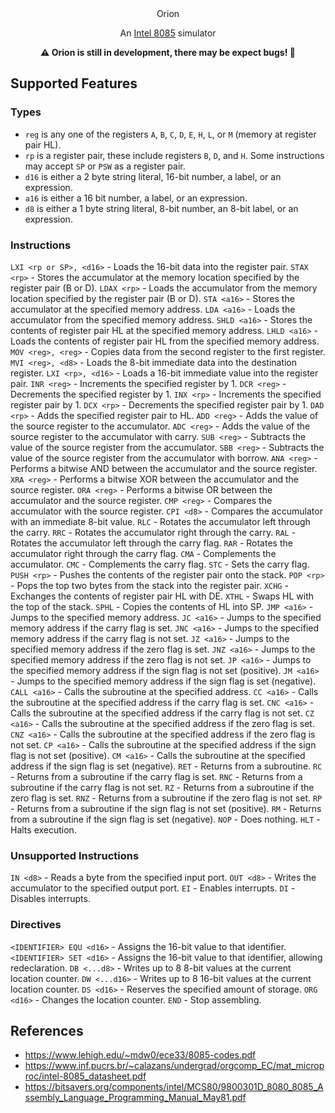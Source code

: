 <div align="center">
  <hi>Orion</h1>

  <p>An <a href="https://en.wikipedia.org/wiki/Intel_8085">Intel 8085</a> simulator</p>

  <strong>⚠️ Orion is still in development, there may be expect bugs! 🐛</strong>
</div>

## Supported Features
### Types
- `reg` is any one of the registers `A`, `B`, `C`, `D`, `E`, `H`, `L`, or `M` (memory at register pair HL).
- `rp` is a register pair, these include registers `B`, `D`, and `H`. Some instructions may accept `SP` or `PSW` as a register pair.
- `d16` is either a 2 byte string literal, 16-bit number, a label, or an expression.
- `a16` is either a 16 bit number, a label, or an expression.
- `d8` is either a 1 byte string literal, 8-bit number, an 8-bit label, or an expression.

### Instructions
`LXI <rp or SP>, <d16>` - Loads the 16-bit data into the register pair.
`STAX <rp>`             - Stores the accumulator at the memory location specified by the register pair (B or D).
`LDAX <rp>`             - Loads the accumulator from the memory location specified by the register pair (B or D).
`STA <a16>`             - Stores the accumulator at the specified memory address.
`LDA <a16>`             - Loads the accumulator from the specified memory address.
`SHLD <a16>`            - Stores the contents of register pair HL at the specified memory address.
`LHLD <a16>`            - Loads the contents of register pair HL from the specified memory address.
`MOV <reg>, <reg>`      - Copies data from the second register to the first register.
`MVI <reg>, <d8>`       - Loads the 8-bit immediate data into the destination register.
`LXI <rp>, <d16>`       - Loads a 16-bit immediate value into the register pair.
`INR <reg>`             - Increments the specified register by 1.
`DCR <reg>`             - Decrements the specified register by 1.
`INX <rp>`              - Increments the specified register pair by 1.
`DCX <rp>`              - Decrements the specified register pair by 1.
`DAD <rp>`              - Adds the specified register pair to HL.
`ADD <reg>`             - Adds the value of the source register to the accumulator.
`ADC <reg>`             - Adds the value of the source register to the accumulator with carry.
`SUB <reg>`             - Subtracts the value of the source register from the accumulator.
`SBB <reg>`             - Subtracts the value of the source register from the accumulator with borrow.
`ANA <reg>`             - Performs a bitwise AND between the accumulator and the source register.
`XRA <reg>`             - Performs a bitwise XOR between the accumulator and the source register.
`ORA <reg>`             - Performs a bitwise OR between the accumulator and the source register.
`CMP <reg>`             - Compares the accumulator with the source register.
`CPI <d8>`              - Compares the accumulator with an immediate 8-bit value.
`RLC`                   - Rotates the accumulator left through the carry.
`RRC`                   - Rotates the accumulator right through the carry.
`RAL`                   - Rotates the accumulator left through the carry flag.
`RAR`                   - Rotates the accumulator right through the carry flag.
`CMA`                   - Complements the accumulator.
`CMC`                   - Complements the carry flag.
`STC`                   - Sets the carry flag.
`PUSH <rp>`             - Pushes the contents of the register pair onto the stack.
`POP <rp>`              - Pops the top two bytes from the stack into the register pair.
`XCHG`                  - Exchanges the contents of register pair HL with DE.
`XTHL`                  - Swaps HL with the top of the stack.
`SPHL`                  - Copies the contents of HL into SP.
`JMP <a16>`             - Jumps to the specified memory address.
`JC <a16>`              - Jumps to the specified memory address if the carry flag is set.
`JNC <a16>`             - Jumps to the specified memory address if the carry flag is not set.
`JZ <a16>`              - Jumps to the specified memory address if the zero flag is set.
`JNZ <a16>`             - Jumps to the specified memory address if the zero flag is not set.
`JP <a16>`              - Jumps to the specified memory address if the sign flag is not set (positive).
`JM <a16>`              - Jumps to the specified memory address if the sign flag is set (negative).
`CALL <a16>`            - Calls the subroutine at the specified address.
`CC <a16>`              - Calls the subroutine at the specified address if the carry flag is set.
`CNC <a16>`             - Calls the subroutine at the specified address if the carry flag is not set.
`CZ <a16>`              - Calls the subroutine at the specified address if the zero flag is set.
`CNZ <a16>`             - Calls the subroutine at the specified address if the zero flag is not set.
`CP <a16>`              - Calls the subroutine at the specified address if the sign flag is not set (positive).
`CM <a16>`              - Calls the subroutine at the specified address if the sign flag is set (negative).
`RET`                   - Returns from a subroutine.
`RC`                    - Returns from a subroutine if the carry flag is set.
`RNC`                   - Returns from a subroutine if the carry flag is not set.
`RZ`                    - Returns from a subroutine if the zero flag is set.
`RNZ`                   - Returns from a subroutine if the zero flag is not set.
`RP`                    - Returns from a subroutine if the sign flag is not set (positive).
`RM`                    - Returns from a subroutine if the sign flag is set (negative).
`NOP`                   - Does nothing.
`HLT`                   - Halts execution.


### Unsupported Instructions
`IN <d8>`  - Reads a byte from the specified input port.
`OUT <d8>` - Writes the accumulator to the specified output port.
`EI`       - Enables interrupts.
`DI`       - Disables interrupts.

### Directives
`<IDENTIFIER> EQU <d16>` - Assigns the 16-bit value to that identifier.
`<IDENTIFIER> SET <d16>` - Assigns the 16-bit value to that identifier, allowing redeclaration.
`DB <...d8>`             - Writes up to 8 8-bit values at the current location counter.
`DW <...d16>`            - Writes up to 8 16-bit values at the current location counter.
`DS <d16>`               - Reserves the specified amount of storage.
`ORG <d16>`              - Changes the location counter.
`END`                    - Stop assembling.

## References
- https://www.lehigh.edu/~mdw0/ece33/8085-codes.pdf
- https://www.inf.pucrs.br/~calazans/undergrad/orgcomp_EC/mat_microproc/intel-8085_datasheet.pdf
- https://bitsavers.org/components/intel/MCS80/9800301D_8080_8085_Assembly_Language_Programming_Manual_May81.pdf
